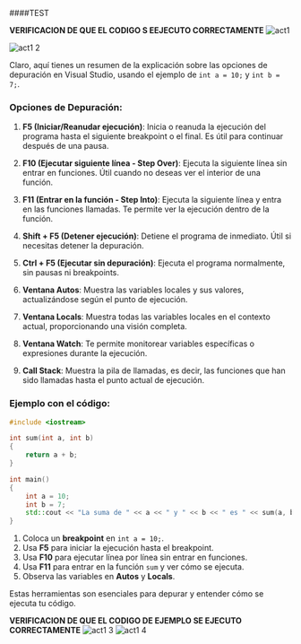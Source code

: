 ####TEST

**VERIFICACION DE QUE EL CODIGO S EEJECUTO CORRECTAMENTE**
![act1](https://github.com/user-attachments/assets/21b451b9-2c06-482a-bb70-1b8a1dd5d82a)

![act1 2](https://github.com/user-attachments/assets/be7c4e02-f721-401f-bdec-f4484b337ae8)


Claro, aquí tienes un resumen de la explicación sobre las opciones de depuración en Visual Studio, usando el ejemplo de `int a = 10;` y `int b = 7;`.

### Opciones de Depuración:

1. **F5 (Iniciar/Reanudar ejecución)**: Inicia o reanuda la ejecución del programa hasta el siguiente breakpoint o el final. Es útil para continuar después de una pausa.
   
2. **F10 (Ejecutar siguiente línea - Step Over)**: Ejecuta la siguiente línea sin entrar en funciones. Útil cuando no deseas ver el interior de una función.

3. **F11 (Entrar en la función - Step Into)**: Ejecuta la siguiente línea y entra en las funciones llamadas. Te permite ver la ejecución dentro de la función.

4. **Shift + F5 (Detener ejecución)**: Detiene el programa de inmediato. Útil si necesitas detener la depuración.

5. **Ctrl + F5 (Ejecutar sin depuración)**: Ejecuta el programa normalmente, sin pausas ni breakpoints.

6. **Ventana Autos**: Muestra las variables locales y sus valores, actualizándose según el punto de ejecución.

7. **Ventana Locals**: Muestra todas las variables locales en el contexto actual, proporcionando una visión completa.

8. **Ventana Watch**: Te permite monitorear variables específicas o expresiones durante la ejecución.

9. **Call Stack**: Muestra la pila de llamadas, es decir, las funciones que han sido llamadas hasta el punto actual de ejecución.

### Ejemplo con el código:

```cpp
#include <iostream>

int sum(int a, int b)
{
    return a + b;
}

int main()
{
    int a = 10;
    int b = 7;
    std::cout << "La suma de " << a << " y " << b << " es " << sum(a, b) << "\n";
}
```

1. Coloca un **breakpoint** en `int a = 10;`.
2. Usa **F5** para iniciar la ejecución hasta el breakpoint.
3. Usa **F10** para ejecutar línea por línea sin entrar en funciones. 
4. Usa **F11** para entrar en la función `sum` y ver cómo se ejecuta.
5. Observa las variables en **Autos** y **Locals**.

Estas herramientas son esenciales para depurar y entender cómo se ejecuta tu código.



**VERIFICACION DE QUE EL CODIGO  DE EJEMPLO SE EJECUTO CORRECTAMENTE**
![act1 3](https://github.com/user-attachments/assets/662fb7b5-1d0b-40d3-b34c-519ea4c55444)
![act1 4](https://github.com/user-attachments/assets/f08c4631-eb7a-49d5-9f77-f1abf5d7d20b)

